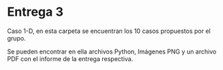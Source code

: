 # Entrega 3 
Caso 1-D, en esta carpeta se encuentran los 10 casos propuestos por el grupo.

Se pueden encontrar en ella archivos Python, Imágenes PNG y un archivo PDF con el informe de la entrega respectiva.
